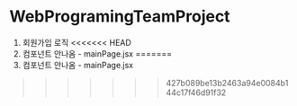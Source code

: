 # WebProgramingTeamProject
1. 회원가입 로직
<<<<<<< HEAD
2. 컴포넌트 안나옴 - mainPage.jsx
=======
2. 컴포넌트 안나옴 - mainPage.jsx
>>>>>>> 427b089be13b2463a94e0084b144c17f46d91f32
